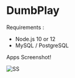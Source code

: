 # DumbPlay

Requirements :
- Node.js 10 or 12
- MySQL / PostgreSQL

Apps Screenshot!

![SS](https://i.ibb.co/MGhT8bW/home.png)




